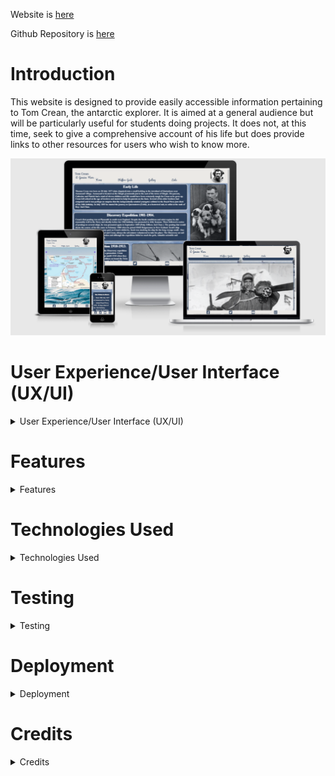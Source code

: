 Website is [here]( https://bobshort4bobby4.github.io/Tom-Crean-pp1/) <div id="topofdoc"/>

Github Repository is [here](https://github.com/bobshort4bobby4/Tom-Crean-pp1)


# Introduction

This website is designed to provide easily accessible information pertaining to Tom Crean, the antarctic explorer.
It is aimed at a general audience but will be particularly useful for students doing projects.
It does not, at this time, seek to give a comprehensive account of his life but does provide links to
other resources for users who wish to know more.


![](https://github.com/bobshort4bobby4/Tom-Crean-pp1/blob/main/assets/images/screenshots/Screenshot%202021-11-19%20211143.png)





# User Experience/User Interface (UX/UI)<div id="xpui"/>

<details>
  
  <summary>User Experience/User Interface (UX/UI)</summary>
  
  ### User Stories
  
  ##### First Time Visitor Goals
  As a first time visitor I want to access information about Tom Crean. <br> As a first time visitor I want navigate easily through the site.
  
  ##### Repeat/Frequent Visitor Goals.
  As a repeat/frequent visitor I want to check or affirm information I have accessed previously. <br> As a repeat/frequent visitor I want to check for any new information/features on the site.<br>
  
  #### Website Owner Goals.
  As the website owner I want to educate/inform the user about Crean's life. <br>As the website owner I want to inspire young people to have an open and adventurous spirit. <br>   As the website owner I want to encourage visitors to Crean's home village.
  
  ### Design
  
  ##### Colour Scheme 
  There are two main colours used in the site namely 'antarctic blue'(#2b3f5c), and an off-white 'snow' (#fffafa).<br> These colours contrast well and are a good fit thematically.
  Black is used to darken some of the images. These two colours are used as borders to define both text and image panels.
  
  Antarctic Blue         ![](https://github.com/bobshort4bobby4/Tom-Crean-pp1/blob/main/assets/images/2b3f5c-Ablue-resized.png)
  Snow White             ![](https://github.com/bobshort4bobby4/Tom-Crean-pp1/blob/main/assets/images/snow-border.png)
  ##### Typography
  There are two font families used, "PT serif,serif" for the main text and "Pacifico, cursive" for the links.
  
  ##### Images
  Images of Antarctia are used as backgrounds for all pages, these images are both visually pleasing and informative.<br>
  All other images are used to add both visual and intellectual interest.<br> There was a very slow loading time for the gallery page, the Lighthouse app suggested compressing     the image files, which I did using Freeconvert.com.  I choose the webp format and checked it's compatability using this site  https://caniuse.com/webp.  The format
  has support from all the major browsers in use. Internet Explorer does not support it but it is not widely used today.
  
  ### WireFrames
  
  There are two sets of wireframes provided here, the original set which were produced at the planning stage and the set which reflects the finished design.<br>
  As I implemented the design I found the original design was not tenable.  Certain images were not scalable either becoming extremely pixelated or having to be cropped excessively to maintain image quality. Consequently I changed the layout of both the text panels and choice of images at certain screen sizes.  All these changes are included within the second set of wireframes as well as landscape mode wireframes.<br> 
  
  ##### Original Wireframes.<br>
  [Desktop Wireframes](https://github.com/bobshort4bobby4/Tom-Crean-pp1/blob/main/assets/wirefranes/tcrean-desktopwr-pp1-fixed.pdf)<br>
  [Tablet Wireframes](https://github.com/bobshort4bobby4/Tom-Crean-pp1/blob/main/assets/wirefranes/tcrean-tabletwf-pp1.pdf)<br>
  [Mobile Wireframes](https://github.com/bobshort4bobby4/Tom-Crean-pp1/blob/main/assets/wirefranes/tcrean-mobilewf-pp1.pdf)<br>
  
  ##### Finished Design Wireframes.<br>
  [Desktop Wireframes](https://github.com/bobshort4bobby4/Tom-Crean-pp1/blob/main/assets/wirefranes/tcrean-desktopwr-pp1-actual.pdf)<br>
  [Tablet Wireframes](https://github.com/bobshort4bobby4/Tom-Crean-pp1/blob/main/assets/wirefranes/tcrean-tabletwf-pp1-actual.pdf)<br>
  [Mobile Wireframes](https://github.com/bobshort4bobby4/Tom-Crean-pp1/blob/main/assets/wirefranes/tcrean-mobilewf-pp1-actual.pdf)
  
  
  #### [Click Here for Top of Section](#xpui)
  
  #### [Top of Document](#topofdoc)
  
  
  
</details>




# Features<div id="feat"/>

<details>
  
  <summary>Features</summary>
  
  #### Responsive Website
  
  Media queries are used to ensure the website is easy to view at a full range of screen sizes and in landscape mode.
  A hamburger-style navigation menu is used at mobile phone screen sizes.  This satisfies the user requirment to be able 
  to easily navigate the site.<br><br>
  
  ![mobile landscape](https://github.com/bobshort4bobby4/Tom-Crean-pp1/blob/main/assets/images/screenshots/gallert-landscape.png)

  #### Headers and Footers 
  
  Both the Header and Footer are styled consistently throughtout the site and are fixed in position.  The header displays the tag-line
  and an iconic image of the subject as well as navigation links, in larger screen sizes as a bar and in small sizes as a Hamburger-style button.
  The Footer provides links to various social media sites.
  
  #### Information Accessibility
  
  One of the User goals is to easily access relevant information, to this end the bulk of the site information is displayed on the landing page, with a list of easily 
  assimilable facts available on the second page.<br><br>
  
  ![home page](https://github.com/bobshort4bobby4/Tom-Crean-pp1/blob/main/assets/images/screenshots/homepage.png)

  #### Sliding Gallery
  
  A sliding gallery is implemented to display relevant pictures.  The gallery is sized appropiately for the screen size and is interacted with via two arrows.
  Tool tips are available for each image.
  The gallery is an attempt to engage the visitor and ensure they have a positive experience.<br><br>
  <br>
  ![gallery](https://github.com/bobshort4bobby4/Tom-Crean-pp1/blob/main/assets/images/screenshots/gallery-screenshot.png)
 
  #### Links Page
  
  The Links page meets the users possible need to find more information about the subject.  It provides two video links, a link to the Crean Wikipedia page and a contact
  form.  Presently the submit button on the contact form links to a placeholder page.
  
  #### Future Additions
  
  There are several other features/enhancements I would like to implement in the future as time resources/knowledge become available.
  
  1. The header takes up too much space in landscape mode.  I would like to reduce the height of the header and hide/reduce the header image.
    This should aid ease of use.
  1. The image number on the sliding gallery would be replaced with an informative caption specific to each slide. This should aid effectiveness.
  1. The contact form should be styled and the submit button linked to a mailing list.
  1. An interactive element could be introduced in the form of a on-line quiz.
  1. Animation could be introduced as, for example, a moving timeline/route-marker.
  
  #### [Click Here For Top of Section](#feat)
  #### [Top of Document](#topofdoc)
  
</details>




# Technologies Used<div id="tech"/>
<details>
  <summary>Technologies Used</summary>
  
  #### Languages Used
  
  - HTML5
  - CSS
  - Javascript
  
  #### Applications Used
  
  - [Freeconvert.com](https://www.freeconvert.com) was used to convert the image files to the  webp format.
  - [Balsamiq](https://www.balsamiq.com) was used to create wireframes for this project.
  - [Google Fonts](https://fonts.google.com/) fonts were downloaded from Google Fonts.
  - [Fontawesome](https://www.fontawesome.com) icons were downloaded from Font Awesome.com.
  - [Git](https://git-scm.com/) Git was used for version control.
  - [GitHub](https://github.com/) GitHub is used to store the projects code.
  - [Gitpages](https://pages.github.com/) Gitpages are used to deploy the site.
  - [Chrome Developer Tools](https://https://developer.chrome.com/docs/devtools/) used for layout and responsive testing.
  - [Wave](https://wave.webaim.org/) used for accessibility testing.
  - [favICO.com](https://https://convertico.com/favicon/) used for creating favicon.
  - [W3 Validator](https://jigsaw.w3.org/css-validator/) used to test html and css code.
  - [autoprefixer.github.io](https://autoprefixer.github.io/) used to improve browser compatability.
  - [https://caniuse.com/webp](https://caniuse.com/webp)  used to check compatability of the webp file format.
  
  #### [Click Here For Top of Section](#tech)
  #### [Top of Document](#topofdoc)
  
</details>




# Testing<div id="test"/>
<details>
  <summary>Testing</summary>
  
  #### Lighthouse
  Each page of the website was tested using the Lighthouse tool included in the Chrome browser.
  The lowest score using Lighthouse was 88 for Performance which occured on the first loading of the Gallery page.  It improved to
  low 90's on subsequent loads (I presume because images are cached ?).<br><br>
  ![Lighthouse](https://github.com/bobshort4bobby4/Tom-Crean-pp1/blob/main/assets/images/screenshots/lighthouseresult1.png)
  <br><hr><br>
  #### W3C CSS Validator
  The CSS used to style the website was validated using the W3c service and returned no errors.<br>
  ![css validation](https://github.com/bobshort4bobby4/Tom-Crean-pp1/blob/main/assets/images/screenshots/Css-valid-result.png)<br><br>
  The css file was submitted to autoprefixer [https://autoprefixer.github.io/] to improve compatability with different browsers. When this file was
  put throught the validation process multiple warnings were generated.  These were predominately for unknown Vendor Extensions.  The css seems to work as before.<br>
  
  ![prefix warnings](https://github.com/bobshort4bobby4/Tom-Crean-pp1/blob/main/assets/images/screenshots/autoprefixer-warnings.png)
 
  <br><hr><br>
  #### W3c HTML Validator
  Each page was tested using the W3c html validation servive, returning no errors.<br>
  ![html validator result](https://github.com/bobshort4bobby4/Tom-Crean-pp1/blob/main/assets/images/screenshots/html-result.png)<br>
  There were two warning which I chose to ignore as I was happy with my choice of headings sizes.<br>
  ![html warnings](https://github.com/bobshort4bobby4/Tom-Crean-pp1/blob/main/assets/images/screenshots/w3s-htmlwarnings.png)
  <br><hr><br>
  #### WAVE Web Accessibility Evaluation Tool
  Each page was tested using the Wave tool producing no errors and a contrast ratio of 8.59:1.<br>
  ![wave result](https://github.com/bobshort4bobby4/Tom-Crean-pp1/blob/main/assets/images/screenshots/wave-result.png)
  <br><hr><br>
  #### Manual Testing
  Website was tested using the Chrome and Edge browsers as well as on machines of varying screen sizes.<br>
  All internal and external links work, external links open on a new tab.<br>
  Youtube links do not auto-play on loading, controls work and will play on full screen.<br>
  Inputs on contact form are validating data correctly and submit button is linking to placeholder page.<br>
  <br>
  #### Known Issues
  On landscape mode at small screen sizes the header is too large, it makes the user scroll the page too frequently. This negatively affects UX.<br><br>
  On landscape mode on small mobile screens the slide out page links are not displaying centered. They work correctly on the same screen resolution on Chrome
  Dev tools but the address bar on the phone may be pushing them down.<br><br>
  I failed to fully implement advice from my mentor regarding my use of github and the labelling of my commits. Although I feel that this has improved towards the end of
  the project,  commits becoming more frequent and more specific. It is one (of many) areas I will make an effort to improve as I move forwards.<br><br>
  
  #### Issues Encountered
  Two of the many problems I encountered whilst developing this project are detailed below.
  * The initial version of the website was done using my wide-screen pc monitior which was fine untill I attempted to add responsiveness to the site.
  This I couldn't achieve satisfactorily, images were stretched, text headings were broken and stretched onto multiple lines and the nav-bar and  the header image were also out    of line. I started to layout the site again using the 'Mobile-First' paradigm, this worked out better as there was the option of space to put elements into instead of the        option of trying to squeeze elements into reducing space.
  *  I had a number of problems with the nav-bar, the links to the right of any link jumped slightly to the right when that link was hovered over. This was easily fixed by       giving each `<a>` tag a border with the same colour as the background thus preventing the other links being forced to the right by the added on border(hover effect).<br>
  There was also an issue with the font sizes of the links in the nav-bar. The links were appearing at different sizes on different pages at the same screen size.<br>Each `<a>`
  tag had the same font-size applied to them. <br> There were two problems here I think, first I had used 'Display:grid;' to style the body element of three of the pages but not the 
  fourth, I set up a grid system for the remaining page and this helped but didn't fix the problem.<br> Next I changed the unit I was using to change the font-size from em which is relative to the font size of the element, to rem (relative to the font size of the root element), this solved the issue.
  
  #### [Click Here For Top of Section](#test)
  
  #### [Top of Document](#topofdoc)
 
  
</details>




# Deployment<div id="deploy"/>
  <details>
    
  <summary>Deployment</summary>
  
  This project was built on the Gitpod IDE using the Code Institute template found here:<br>https://github.com/Code-Institute-Org/gitpod-full-template
   
  GitHub Pages is a static site hosting service which uses files from a GitHub repository to publish a website.  I used Github Pages to deploy this project
    following the process set out below.<br>
    
  1. Open the Github repository page you wish to publish, in this case [Here](https://github.com/bobshort4bobby4/Tom-Crean-pp1).
  1. Click on the 'Settings' option from the list of options above the repo contents.
  1. Scroll down the page untill the Github Pages heading appears and click on the link 'Check it out here!".
      ![Github pages link](https://github.com/bobshort4bobby4/Tom-Crean-pp1/blob/main/assets/images/screenshots/githuh-pages-link.png)
  1. Select Branch Main and leave /root unchanged.
  1. Click 'Save'.
  1. The URL for the website will be shown in a panel towards the top of the page.  After a brief wait it will turn green indicating the website is published.
    <br><br>
    ![ghpages-published](https://github.com/bobshort4bobby4/Tom-Crean-pp1/blob/main/assets/images/screenshots/githubpages-published.png)
  
   
    
   #### [Click Here For Top of Section](#deploy)
    
   #### [Top of Document](#topofdoc)
    
  </details>
  
  
  
  
  # Credits<div id="cred"/>
  <details>
  <summary>Credits</summary>
 
   #### Content
  Sources used included
  - An Unsung Hero by Michael Smith.
  - South with Endurance Royal Geographical Society.
  - The South Pole Inn, Annascaul.

  #### Images
  All images used are publicly available and are listed below along with their source.
  
  * Penguins Background [www.cosmosmagazine.com](https://cosmosmagazine.com/earth/earth-sciences/how-much-of-antarctica-is-really-wilderness/)
  * Landscape Background [www.cntraveller.com](https://www.cntraveller.com/article/antarctica-guide)
  * Tom Crean smoking pipe [www.smokingpipes.com](https://www.smokingpipes.com/smokingpipesblog/single.cfm/post/tom-crean-heroic-explorer-and-pipe-smoker)
  * Tom Crean with puppies [www.wikiwand.com](https://www.wikiwand.com/en/Personnel_of_the_Imperial_Trans-Antarctic_Expedition)
  * Endurance in the ice [www.geographical.co.uk](https://geographical.co.uk/people/explorers/item/1365-on-this-day-1915-shackleton-abandons-endurance)
  * Tom Crean with skis [www.dfa.ie](https://www.dfa.ie/irish-embassy/norway/news-and-events/2015/tom-crean-antartic-explorer/)
  * Map of the Antarctic [www.geology.com](https://geology.com/world/antarctica-satellite-image.shtml)
  * Gallery Image 1 Shackleton's Route [www.britannica.com](https://www.britannica.com/biography/Ernest-Henry-Shackleton)
  * Gallery Image 2  The James Caird [www.wikipedia.org](https://en.wikipedia.org/wiki/Voyage_of_the_James_Caird)
  * Gallery Image 3  Southern Sledge Party 1911 [www.tomcreanbook.com](https://tomcreanbook.com/tom-crean-on-discovery-expedition-1901-1904/)
  * Gallery Image 4  The South Pole Inn [www.tripadvisor.com](https://www.tripadvisor.ie/Restaurant_Review-g983232-d1536089-Reviews-South_Pole_Inn-Annascaul_Dingle_Peninsula_County_Kerry.html)
  * Gallery Image 5 Ernest Shackleton [www.bbc.co.uk](https://www.bbc.co.uk/history/historic_figures/shackleton_ernest.shtml)
  * Gallery Image 6 Manhauling [www.geographical.co.uk](https://geographical.co.uk/people/explorers/item/1479-on-this-day-1915-shackleton-marches-on-christmas-day)
  * Gallery Image 7 Mount Erebus 1911 [www.wikipedia.org](https://commons.wikimedia.org/wiki/File:Depot_laying_party_1911.jpg)
  * Gallery Image 8 Recruitment Ad [www.etsy.com](https://www.etsy.com/ie/listing/770732986/ernest-shackleton-men-wanted-poster?gpla=1&gao=1&&utm_source=google&utm_medium=cpc&utm_campaign=shopping_ie_en_ie_-art_and_collectibles-prints&utm_custom1=_k_CjwKCAiAqIKNBhAIEiwAu_ZLDiAVx5U_vTQmQCaqUJn4Mj_K9j5jtiwCW2zzmb0U7h1QkjdnyHS2CBoCyH0QAvD_BwE_k_&utm_content=go_13703307989_123455823759_530490400309_pla-353366959122_c__770732986enie_468083573&utm_custom2=13703307989&gclid=CjwKCAiAqIKNBhAIEiwAu_ZLDiAVx5U_vTQmQCaqUJn4Mj_K9j5jtiwCW2zzmb0U7h1QkjdnyHS2CBoCyH0QAvD_BwE)
  
  #### Code
  The sliding gallery feature was based on one available on the W3s tutorial site. [www.w3schools.com](https://www.w3schools.com/howto/howto_js_slideshow_gallery.asp)<br>
  The hamburger navigation menu was modeled on a You-tube tutorial by Tyler Potts.[www.youtube.com](https://www.youtube.com/watch?v=OFKBep95lb4)<br>
  The method of creating a circular image was learned from the 'Love Running ' project on the Code Institute course.<br>
  
  #### Mentors
  Thanks are also due to both my mentors Can Sucullu and Ben Kavanagh who were both most helpful.<br>
  
  #### [Click Here For Top of Section](#cred)
    
  #### [Top of Document](#topofdoc)
    
  </details>


